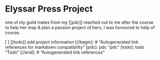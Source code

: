 # Elyssar Press Project

one of my guild mates from my [[pdc]] reached out to me after the course to help her map & plan a passion project of hers, I was honoured to help of course.

[ ] [[todo]] add project information
[//begin]: # "Autogenerated link references for markdown compatibility"
[pdc]: pdc "pdc"
[todo]: todo "Todo"
[//end]: # "Autogenerated link references"